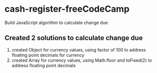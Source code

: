 # cash-register-freeCodeCamp
Build JavaScript algorithm to calculate change due 

## Created 2 solutions to calculate change due  

1. created Object for currency values, using factor of 100 to address floating point decimals for currency
2. created Array for currency values, using Math.floor and toFixed(2) to address floating point decimals

